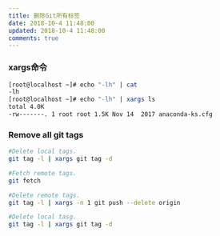 ```yaml
---
title: 删除Git所有标签
date: 2018-10-4 11:48:00
updated: 2018-10-4 11:48:00
comments: true
---
```


### xargs命令

``` bash
[root@localhost ~]# echo "-lh" | cat
-lh
[root@localhost ~]# echo "-lh" | xargs ls
total 4.0K
-rw-------. 1 root root 1.5K Nov 14  2017 anaconda-ks.cfg
```

<!--more-->

### Remove all git tags

``` bash
#Delete local tags.
git tag -l | xargs git tag -d

#Fetch remote tags.
git fetch

#Delete remote tags.
git tag -l | xargs -n 1 git push --delete origin

#Delete local tasg.
git tag -l | xargs git tag -d
```